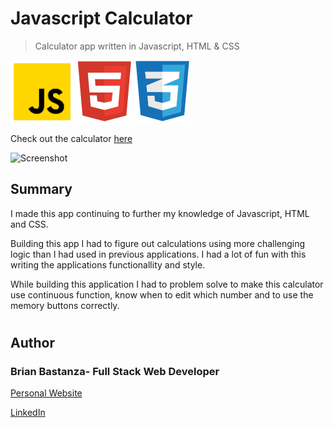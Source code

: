 # Javascript Calculator

> Calculator app written in Javascript, HTML & CSS

![js](MDimages/javascript.png) ![html](MDimages/html.png) ![css](MDimages/css.png)

Check out the calculator [here](https://bbastanza.github.io/Calculator/)

![Screenshot](MDimages/screenshot.png)

## Summary

I made this app continuing to further my knowledge of Javascript, HTML and CSS.

Building this app I had to figure out calculations using more challenging logic than I had used in previous applications. I had a lot of fun with this writing the applications functionallity and style.

While building this application I had to problem solve to make this calculator use continuous function, know when to edit which number and to use the memory buttons correctly.

#

## Author

### Brian Bastanza- Full Stack Web Developer


<a href="https://www.brianbastanza.me/" target="_blank" rel="noopener">Personal Website</a>

[LinkedIn](https://www.linkedin.com/in/bbastanza)
